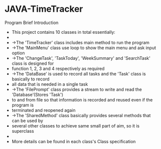# JAVA-TimeTracker
Program Brief Introduction

 * This project contains 10 classes in total essentially:
 *
 * ->The 'TimeTracker' class includes main method to run the program
 * ->The 'MainMenu' class use loop to show the main menu and ask input option
 * ->The 'ChangeTask', 'TaskToday', 'WeekSummary' and 'SearchTask' class is designed for
 *  function 1, 2, 3 and 4 respectively as required
 * ->The 'DataBase' is used to record all tasks and the 'Task' class is basically to record
 *  all data that is needed in a single task
 * ->The 'FilePrompt' class provides a stream to write and read the 'Database'(Stores 'Task')
 *  to and from file so that information is recorded and reused even if the program is
 *  terminated and reopened again
 * ->The 'SharedMethod' class basically provides several methods that can be used by
 *  several other classes to achieve same small part of aim, so it is superclass
 *
 * More details can be found in each class's Class specification

